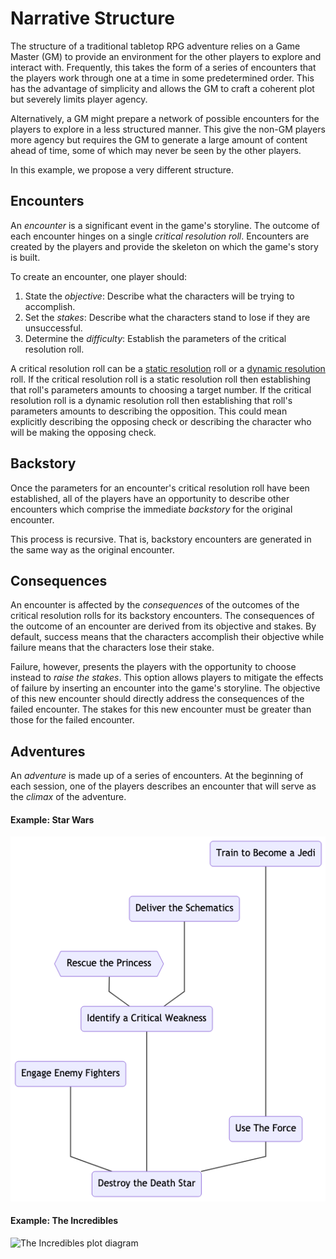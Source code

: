 # Narrative Structure
The structure of a traditional tabletop RPG adventure relies on a Game Master (GM) to provide an environment for the other players to explore and interact with. Frequently, this takes the form of a series of encounters that the players work through one at a time in some predetermined order. This has the advantage of simplicity and allows the GM to craft a coherent plot but severely limits player agency.  

Alternatively, a GM might prepare a network of possible encounters for the players to explore in a less structured manner. This give the non-GM players more agency but requires the GM to generate a large amount of content ahead of time, some of which may never be seen by the other players.

In this example, we propose a very different structure.  

## Encounters
An _encounter_ is a significant event in the game's storyline. The outcome of each encounter hinges on a single _critical resolution roll_.  Encounters are created by the players and provide the skeleton on which the game's story is built.

To create an encounter, one player should:
   1. State the _objective_: Describe what the characters will be trying to accomplish.
   2. Set the _stakes_: Describe what the characters stand to lose if they are unsuccessful.
   3. Determine the _difficulty_: Establish the parameters of the critical resolution roll.

A critical resolution roll can be a
[static resolution](README.md#static-resolution)
roll or a
[dynamic resolution](README.md#dynamic-resolution)
roll. If the critical resolution roll is a static resolution roll then establishing that roll's parameters amounts to choosing a target number.
If the critical resolution roll is a dynamic resolution roll then establishing that roll's parameters amounts to describing the opposition.
This could mean explicitly describing the opposing check or describing the character who will be making the opposing check.

## Backstory
Once the parameters for an encounter's critical resolution roll have been established, all of the players have an opportunity to describe other encounters which comprise the immediate _backstory_ for the original encounter.

This process is recursive.  That is, backstory encounters are
generated in the same way as the original encounter.

## Consequences
An encounter is affected by the _consequences_ of the outcomes of the critical resolution rolls for its backstory encounters.
The consequences of the outcome of an encounter are derived from its objective and stakes. By default, success means that the characters accomplish their objective while failure means that the characters lose their stake.

Failure, however, presents the players with the opportunity to choose instead to _raise the stakes_. This option allows players to mitigate the effects of failure by inserting an encounter into the game's storyline.
The objective of this new encounter should directly address the consequences of the failed encounter.
The stakes for this new encounter must be greater than those for the failed encounter.

<!-- The simplest consequences are
[modifiers](README.md#modifiers)
that are applied to the encounter's critical resolution roll;
successes contribute positive modifiers whilst failures contribute negative modifiers. -->

## Adventures
An _adventure_ is made up of a series of encounters. At the beginning of each session, one of the players describes an encounter that will serve as the _climax_ of the adventure.

#### Example: Star Wars

![Star Wars plot diagram](star_wars_diagram.png)

<!-- ```
Destroy the Death Star
|-- Use The Force
|   |-- Train to Become a Jedi
|   
|-- Identify a Critical Weakness
|   |-- Rescue the Princess
|   |-- Acquire the Schematics
|
|-- Engage Enemy Fighters
```     -->

#### Example: The Incredibles

![The Incredibles plot diagram](the_incredibles_diagram.png)

<!-- ```
Destroy the Omnidroid
|-- Identify a Critical Weakness
|   |-- Battle Prototype Omnidroids
|   |   |-- Training Montage
|   |   |-- New Super Suits
|   |   
|   |-- Rescue Mr. Incredible
|   |   |-- A Family Affair
|
|-- Enlist Frozone's Help
|   |-- Relive the Glory Days
``` -->
